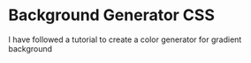 # Background Generator CSS
I have followed a tutorial to create a color generator for gradient background

